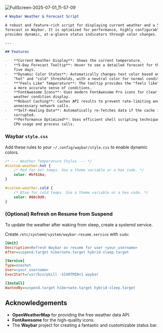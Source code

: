 ![FullScreen-2025-07-01_11-57-09](https://github.com/user-attachments/assets/4753462b-69ab-4ab5-8be2-e08620bce089)


```markdown
# Waybar Weather & Forecast Script

A robust and feature-rich script for displaying current weather and a 5-day
forecast in Waybar. It is optimized for performance, highly configurable, and
provides dynamic, at-a-glance status indicators through color changes.

---

## Features

-   **Current Weather Display**: Shows the current temperature.
-   **5-Day Forecast Tooltip**: Hover to see a detailed forecast for the next
    five days.
-   **Dynamic Color States**: Automatically changes text color based on user-defined
    "hot" and "cold" thresholds, with a neutral color for normal conditions.
-   **"Feels Like" Temperature**: The tooltip provides the "feels like" temperature for
    a more accurate sense of conditions.
-   **FontAwesome Icons**: Uses modern FontAwesome Pro icons for clear and stylish
    weather condition display.
-   **Robust Caching**: Caches API results to prevent rate-limiting and reduce
    unnecessary network calls.
-   **Self-Healing Data**: Automatically re-fetches data if the cache is stale or
    corrupted.
-   **Performance Optimized**: Uses efficient shell scripting techniques to minimize
    CPU usage and process calls.
```

### Waybar `style.css`

Add these rules to your `~/.config/waybar/style.css` to enable dynamic colors.

```css
/* --- Weather Temperature Styles --- */
#custom-weather.hot {
    /* Red for hot temps. Use a theme variable or a hex code. */
    color: #bf616a;
}

#custom-weather.cold {
    /* Blue for cold temps. Use a theme variable or a hex code. */
    color: #88c0d0;
}
```

### (Optional) Refresh on Resume from Suspend

To update the weather after waking from sleep, create a systemd service.

Create `/etc/systemd/system/waybar-resume.service` with `sudo`:

```ini
[Unit]
Description=Refresh Waybar on resume for user <your_username>
After=suspend.target hibernate.target hybrid-sleep.target

[Service]
Type=oneshot
User=<your_username>
ExecStart=/usr/bin/pkill -SIGRTMIN+1 waybar

[Install]
WantedBy=suspend.target hibernate.target hybrid-sleep.target
```

## Acknowledgements

-   **OpenWeatherMap** for providing the free weather data API.
-   **FontAwesome** for the high-quality icons.
-   The **Waybar** project for creating a fantastic and customizable status bar.
```
